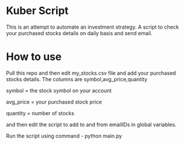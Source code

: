 # Kuber Script

This is an attempt to automate an investment strategy. A script to check your purchased stocks details 
on daily basis and send email.

# How to use

Pull this repo and then edit my_stocks.csv file and add your purchased stocks details.
The columns are symbol,avg_price,quantity

symbol = the stock symbol on your account

avg_price = your purchased stock price

quantity = number of stocks

and then edit the script to add to and from emailIDs in global variables.

Run the script using command - 
python main.py